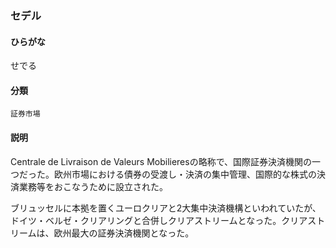 <div style="display:none;">

## [あ行](securities-terms?id=あ行)
## [か行](securities-terms?id=か行)
## [さ行](securities-terms?id=さ行)

</div>

### セデル

#### ひらがな

せでる

#### 分類

`証券市場`

#### 説明

Centrale de Livraison de Valeurs Mobilieresの略称で、国際証券決済機関の一つだった。欧州市場における債券の受渡し・決済の集中管理、国際的な株式の決済業務等をおこなうために設立された。
ブリュッセルに本拠を置くユーロクリアと2大集中決済機構といわれていたが、ドイツ・ベルゼ・クリアリングと合併しクリアストリームとなった。クリアストリームは、欧州最大の証券決済機関となった。

<div style="display:none;">

## [た行](securities-terms?id=た行)
## [な行](securities-terms?id=な行)
## [は行](securities-terms?id=は行)
## [ま行](securities-terms?id=ま行)
## [や行](securities-terms?id=や行)
## [ら行](securities-terms?id=ら行)
## [わ行](securities-terms?id=わ行)
## [英数字・記号](securities-terms?id=英数字・記号)

</div>

